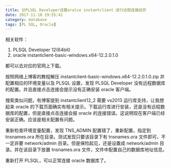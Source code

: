 ```yaml
---
title: 记PLSQL Developer设置oralce instantclient 进行远程连接经历
date: 2017-11-10 19:55:41
category: database
tags: [PL SQL, Oracle]
---
```


相关软件：

1. PLSQL Developer 12(64bit)
1. oracle instantclient-basic-windows.x64-12.2.0.1.0

都可以去对应的官网上下载。

<!-- more -->

按照网络上博客的教程解压 instantclient-basic-windows.x64-12.2.0.1.0.zip 并配置相应的环境变量以及 PLSQL 设置，发现 PLSQL Developer 没有远程数据库的配置。并且直接点击连接会提示没有正确安装 oracle 客户端。

搜索类似问题，有博客提到 instantclient12_2 需要 vs2013 运行库支持，让我想起来 oracle 的下载页面确实有相关提示。下载运行库进行安装，还是没有远程数据库的配置，但是直接点击连接会报 oracle 的连接错误。这说明现在客户端已经安装正确。应该是相关配置有问题。

重新检查环境变量配置，发现 TNS_ADMIN 配置错了，重新配置，指定到 tnsnames.ora 所在目录。测试发现只要该目录下有 tnsnames.ora 文件即可，不一定非要 network/admin 目录。但是保险起见，还是设置成 network/admin 目录。并在该目录下放置 tnsnames.ora 文件，文件中配置自己的数据库地址信息。

重新打开 PLSQL，可以正常连接 oracle 数据库了。
